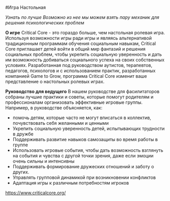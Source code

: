 #Игра Настольная

*Узнать по лучше*
*Возможно из нее мы можем взять пару механик для решения психологических проблем*

**О игре** 
Critical Core - это гораздо больше, чем настольная ролевая игра. Используя возможности игры ради игры и являясь альтернативой традиционным программам обучения социальным навыкам, Critical Core приглашает детей войти в общий мир фантазий и решения социальных проблем, чтобы укрепить социальную уверенность и дать им возможность добиваться социального успеха на своих собственных условиях. Разработанная под руководством аутистов, терапевтов, педагогов, психологов и с использованием практик, разработанных компанией Game to Grow, программа Critical Core изменит ваше представление о настольных ролевых играх.

**Руководство для ведущего**
В нашем руководстве для фасилитаторов собраны лучшие практики и советы, которые помогут родителям и профессионалам организовать эффективные игровые группы. Например, в руководстве объясняется, как:

* помочь детям, которые часто не могут вписаться в коллектив, почувствовать себя желанными и ценными
* Укрепить социальную уверенность детей, испытывающих трудности в дружбе
* Поддерживать развитие навыков самозащиты во время работы в группе
* Использовать игровые события, чтобы дать возможность взглянуть на события и чувства с другой точки зрения, даже если эмоции очень сильны и интенсивны  
* Поддерживать формирование дружеских отношений и заботу о других. 
* Управлять групповой динамикой при возникновении конфликтов
* Адаптация игры к различным потребностям игроков


https://www.criticalcore.org/